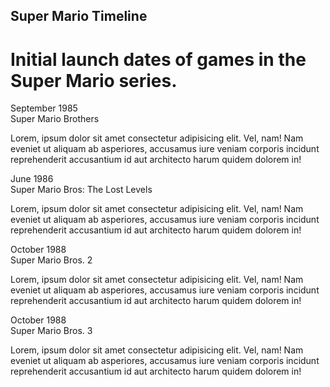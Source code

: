 <link rel="stylesheet" href="../../stylesheets/reset.min.css">
<link rel='stylesheet' href='https://cdn.lineicons.com/1.0.1/LineIcons.min.css'>
<link rel='stylesheet' href='https://fonts.googleapis.com/css?family=Open+Sans:100,300,400,600&amp;display=swap'>
<link rel='stylesheet' href='https://cdnjs.cloudflare.com/ajax/libs/animate.css/3.7.2/animate.min.css'>
<link rel="stylesheet" href="../../stylesheets/timeThread.css">
<body>
<!-- partial:index.partial.html -->
<script src="https://kit.fontawesome.com/fc596df623.js" crossorigin="anonymous"></script>

<h2>Super Mario Timeline</h2>
<h1>Initial launch dates of games in the Super Mario series.</h1>

<div class="timeline" id="timeline">
	<!--first-->
	<div class="timeline__event  animated fadeInUp delay-3s timeline__event--type1">
		<div class="timeline__event__icon ">
			<!-- <i class="lni-sport"></i>-->
		</div>
		<div class="timeline__event__date">
			September 1985
		</div>
		<div class="timeline__event__content ">
			<div class="timeline__event__title">
				Super Mario Brothers
			</div>
			<div class="timeline__event__description">
				<p>Lorem, ipsum dolor sit amet consectetur adipisicing elit. Vel, nam! Nam eveniet ut aliquam ab asperiores, accusamus iure veniam corporis incidunt reprehenderit accusantium id aut architecto harum quidem dolorem in!</p>
			</div>
		</div>
	</div>
	<!--second-->
	<div class="timeline__event animated fadeInUp delay-2s timeline__event--type2">
		<div class="timeline__event__icon">
			<!-- <i class="lni-sport"></i>-->
		</div>
		<div class="timeline__event__date">
			June 1986
		</div>
		<div class="timeline__event__content">
			<div class="timeline__event__title">
				Super Mario Bros: The Lost Levels
			</div>
			<div class="timeline__event__description">
				<p>Lorem, ipsum dolor sit amet consectetur adipisicing elit. Vel, nam! Nam eveniet ut aliquam ab asperiores, accusamus iure veniam corporis incidunt reprehenderit accusantium id aut architecto harum quidem dolorem in!</p>
			</div>
		</div>
	</div>
	<!--third-->
	<div class="timeline__event animated fadeInUp delay-1s timeline__event--type3">
		<div class="timeline__event__icon">
			<!-- <i class="lni-sport"></i>-->
		</div>
		<div class="timeline__event__date">
			October 1988
		</div>
		<div class="timeline__event__content">
			<div class="timeline__event__title">
				Super Mario Bros. 2
			</div>
			<div class="timeline__event__description">
				<p>Lorem, ipsum dolor sit amet consectetur adipisicing elit. Vel, nam! Nam eveniet ut aliquam ab asperiores, accusamus iure veniam corporis incidunt reprehenderit accusantium id aut architecto harum quidem dolorem in!</p>
			</div>
		</div>
	</div>
	<!--forth-->
	<div class="timeline__event animated fadeInUp timeline__event--type1">
		<div class="timeline__event__icon">
			<!-- <i class="lni-sport"></i>-->
		</div>
		<div class="timeline__event__date">
			October 1988
		</div>
		<div class="timeline__event__content">
			<div class="timeline__event__title">
				Super Mario Bros. 3
			</div>
			<div class="timeline__event__description">
				<p>Lorem, ipsum dolor sit amet consectetur adipisicing elit. Vel, nam! Nam eveniet ut aliquam ab asperiores, accusamus iure veniam corporis incidunt reprehenderit accusantium id aut architecto harum quidem dolorem in!</p>
			</div>
		</div>
	</div>
</div>
<!-- partial -->
  
</body>
